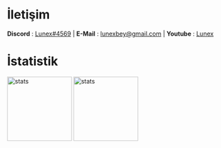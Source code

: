# İletişim

**Discord** : [Lunex#4569](https://discord.com/users/817381153211809802) | **E-Mail**  : lunexbey@gmail.com | **Youtube** : [Lunex](https://www.youtube.com/channel/UCCXwusTfpTLLplwziVBZBMg)

#  İstatistik

<img src="https://github-readme-stats.vercel.app/api?username=lunexdev&show_icons=true&theme=tokyonight" width="%100" height="150px" alt="stats" />
<img src="https://github-readme-stats.vercel.app/api/top-langs/?username=lunexdev&layout=compact&theme=tokyonight" width="%100" height="150px" alt="stats" />
